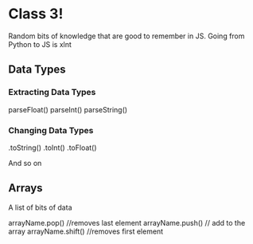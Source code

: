 

# Class 3!

Random bits of knowledge that are good to remember in JS. Going from Python to JS is xlnt

## Data Types

### Extracting Data Types
parseFloat()
parseInt()
parseString()

### Changing Data Types

.toString()
.toInt()
.toFloat()

And so on

## Arrays

A list of bits of data

arrayName.pop() //removes last element
arrayName.push() // add to the array
arrayName.shift() //removes first element


